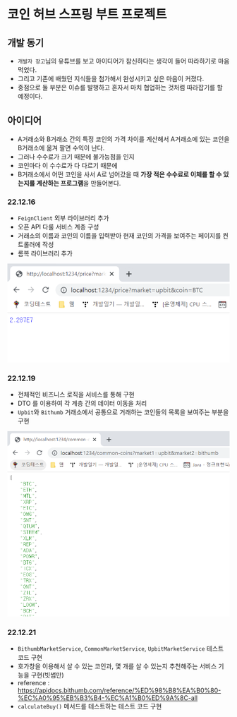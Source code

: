 # 코인 허브 스프링 부트 프로젝트

## 개발 동기
- `개발자 장고`님의 유튜브를 보고 아이디어가 참신하다는 생각이 들어 따라하기로 마음 먹었다.
- 그리고 기존에 배웠던 지식들을 첨가해서 완성시키고 싶은 마음이 커졌다.
- 중점으로 둘 부분은 이슈를 발행하고 혼자서 마치 협업하는 것처럼 따라잡기를 할 예정이다.

## 아이디어
- A거래소와 B거래소 간의 특정 코인의 가격 차이를 계산해서 A거래소에 있는 코인을 B거래소에 옮겨 팔면 수익이 난다.
- 그러나 수수료가 크기 때문에 불가능점을 인지
- 코인마다 이 수수료가 다 다르기 때문에 
- B거래소에서 어떤 코인을 사서 A로 넘어갔을 때 <b>가장 적은 수수료로 이체를 할 수 있는지를 계산하는 프로그램</b>을 만들어본다.


### 22.12.16
- `FeignClient` 외부 라이브러리 추가
- 오픈 API 다룰 서비스 계층 구성
- 거래소의 이름과 코인의 이름을 입력받아 현재 코인의 가격을 보여주는 페이지를 컨트롤러에 작성
- 롬복 라이브러리 추가

![img.png](img.png)

### 22.12.19
- 전체적인 비즈니스 로직을 서비스를 통해 구현
- DTO 를 이용하여 각 계층 간의 데이터 이동을 처리
- `Upbit`와 `Bithumb` 거래소에서 공통으로 거래하는 코인들의 목록을 보여주는 부분을 구현

![img_1.png](img_1.png)

### 22.12.21
- `BithumbMarketService`, `CommonMarketService`, `UpbitMarketService` 테스트 코드 구현
- 호가창을 이용해서 살 수 있는 코인과, 몇 개를 살 수 있는지 추천해주는 서비스 기능을 구현(빗썸만)
- reference : https://apidocs.bithumb.com/reference/%ED%98%B8%EA%B0%80-%EC%A0%95%EB%B3%B4-%EC%A1%B0%ED%9A%8C-all 
- `calculateBuy()` 메서드를 테스트하는 테스트 코드 구현